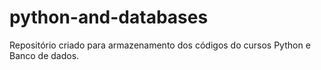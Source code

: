 # python-and-databases
Repositório criado para armazenamento dos códigos do cursos Python e Banco de dados.
